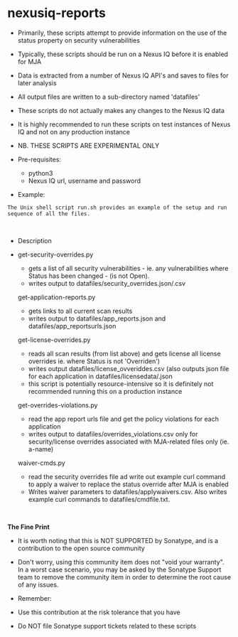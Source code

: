 # nexusiq-reports

  * Primarily, these scripts attempt to provide information on the use of the status property on security vulnerabilities
  * Typically, these scripts should be run on a Nexus IQ before it is enabled for MJA
  * Data is extracted from a number of Nexus IQ API's and saves to files for later analysis
  * All output files are written to a sub-directory named 'datafiles'
  * These scripts do not actually makes any changes to the Nexus IQ data
  * It is highly recommended to run these scripts on test instances of Nexus IQ and not on any production instance
  * NB. THESE SCRIPTS ARE EXPERIMENTAL ONLY
  
  
  * Pre-requisites:
    * python3 
    * Nexus IQ url, username and password
  
  * Example:
```
The Unix shell script run.sh provides an example of the setup and run sequence of all the files.
```
   
&nbsp;
&nbsp;
&nbsp;

  * Description
  * 
    get-security-overrides.py
    - gets a list of all security vulnerabilities - ie. any vulnerabilities where Status has been changed - (is not Open). 
    - writes output to datafiles/security_overrides.json/.csv
    
    get-application-reports.py
    - gets links to all current scan results 
    - writes output to datafiles/app_reports.json and datafiles/app_reportsurls.json
    
    get-license-overrides.py
    - reads all scan results (from list above) and gets license all license overrides ie. where Status is not 'Overriden')
    - writes output datafiles/license_ovveriddes.csv (also outputs json file for each application in datafiles/licensedata/<appname>.json
    - this script is potentially resource-intensive so it is definitely not recommended running this on a production instance
    
    get-overrides-violations.py
    - read the app report urls file  and get the policy violations for each application
    - writes output to datafiles/overrides_violations.csv only for security/license overrides associated with MJA-related files only (ie. a-name)
    
    waiver-cmds.py
    - read the security overrides file ad write out example curl command to apply a waiver to replace the status override after MJA is enabled
    - Writes waiver parameters to datafiles/applywaivers.csv. Also writes example curl commands to datafiles/cmdfile.txt.
    
&nbsp;
&nbsp;
&nbsp;

**The Fine Print**
* It is worth noting that this is NOT SUPPORTED by Sonatype, and is a contribution to the open source community 

* Don't worry, using this community item does not "void your warranty". In a worst case scenario, you may be asked by the Sonatype Support team to remove the community item in order to determine the root cause of any issues.

* Remember:

* Use this contribution at the risk tolerance that you have
* Do NOT file Sonatype support tickets related to these scripts
    
    
    
    
